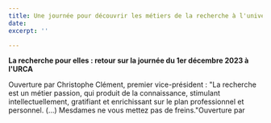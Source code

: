 ```yaml
---
title: Une journée pour découvrir les métiers de la recherche à l'université
date: 
excerpt: ''

---
```

**La recherche pour elles : retour sur la journée du 1er décembre 2023 à l'URCA**

Ouverture par Christophe Clément, premier vice-président : "La recherche est un métier passion, qui produit de la connaissance, stimulant intellectuellement, gratifiant et enrichissant sur le plan professionnel et personnel. (...) Mesdames ne vous mettez pas de freins."Ouverture par 